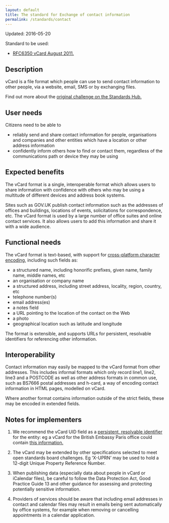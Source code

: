 ```yaml
---
layout: default
title: The standard for Exchange of contact information
permalink: /standards/contact
---
```


Updated: 2016-05-20

Standard to be used:

* [RFC6350 vCard August 2011.](http://standards.data.gov.uk/standard/rfc6350-vcard-august-2011)

## Description

vCard is a file format which people can use to send contact information to other people, via a website, email, SMS or by exchanging files.

Find out more about the [original challenge on the Standards Hub.](http://standards.data.gov.uk/challenge/exchange-contact-information)

## User needs

Citizens need to be able to

*   reliably send and share contact information for people, organisations and companies and other entities which have a location or other address information
*   confidently inform others how to find or contact them, regardless of the communications path or device they may be using

## Expected benefits

The vCard format is a single, interoperable format which allows users to share information with confidence with others who may be using a multitude of different devices and address book systems.

Sites such as GOV.UK publish contact information such as the addresses of offices and buildings, locations of events, solicitations for correspondence, etc. The vCard format is used by a large number of office suites and online contact services. It also allows users to add this information and share it with a wide audience.

## Functional needs

The vCard format is text-based, with support for [cross-platform character encoding](https://www.gov.uk/government/publications/open-standards-for-government/cross-platform-character-encoding-profile), including such fields as:

*   a structured name, including honorific prefixes, given name, family name, middle names, etc
*   an organisation or company name
*   a structured address, including street address, locality, region, country, etc
*   telephone number(s)
*   email address(es)
*   a notes field
*   a URL pointing to the location of the contact on the Web
*   a photo
*   geographical location such as latitude and longitude

The format is extensible, and supports URLs for persistent, resolvable identifiers for referencing other information.

## Interoperability

Contact information may easily be mapped to the vCard format from other addresses. This includes informal formats which only record line1, line2, line3 and a POSTCODE as well as other address formats in common use, such as BS7666 postal addresses and h-card, a way of encoding contact information in HTML pages, modelled on vCard.

Where another format contains information outside of the strict fields, these may be encoded in extended fields.

## Notes for implementers

1.  We recommend the vCard UID field as a [persistent, resolvable identifier](https://www.gov.uk/government/publications/open-standards-for-government/persistent-resolvable-identifiers) for the entity: eg a vCard for the British Embassy Paris office could contain [this information.](https://www.gov.uk/government/world/organisations/british-embassy-paris/office/british-embassy)

2.  The vCard may be extended by other specifications selected to meet open standards board challenges. Eg ‘X-UPRN’ may be used to hold a 12-digit Unique Property Reference Number.

3.  When publishing data (especially data about people in vCard or iCalendar files), be careful to follow the Data Protection Act, Good Practice Guide 13 and other guidance for assessing and protecting potentially sensitive information.

4.  Providers of services should be aware that including email addresses in contact and calendar files may result in emails being sent automatically by office systems, for example when removing or cancelling appointments in a calendar application.
